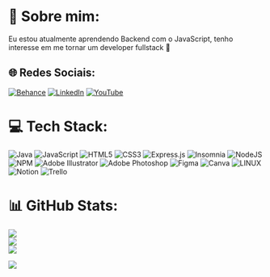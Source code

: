 # 💫 Sobre mim:
Eu estou atualmente aprendendo Backend com o JavaScript, tenho interesse em me tornar um developer fullstack 🤔


## 🌐 Redes Sociais:
[![Behance](https://img.shields.io/badge/Behance-1769ff?logo=behance&logoColor=white)](www.behance.net/search/users?tracking_source=typeahead_nav_suggestion_filter_wq&search=gssicafontes1) [![LinkedIn](https://img.shields.io/badge/LinkedIn-%230077B5.svg?logo=linkedin&logoColor=white)](https://www.linkedin.com/in/gessicafontes/) [![YouTube](https://img.shields.io/badge/YouTube-%23FF0000.svg?logo=YouTube&logoColor=white)](https://www.youtube.com/channel/UCgROm9kQvlo8Ti8ddUYHmnw) 

# 💻 Tech Stack:
![Java](https://img.shields.io/badge/java-%23ED8B00.svg?style=for-the-badge&logo=java&logoColor=white) ![JavaScript](https://img.shields.io/badge/javascript-%23323330.svg?style=for-the-badge&logo=javascript&logoColor=%23F7DF1E) ![HTML5](https://img.shields.io/badge/html5-%23E34F26.svg?style=for-the-badge&logo=html5&logoColor=white) ![CSS3](https://img.shields.io/badge/css3-%231572B6.svg?style=for-the-badge&logo=css3&logoColor=white) ![Express.js](https://img.shields.io/badge/express.js-%23404d59.svg?style=for-the-badge&logo=express&logoColor=%2361DAFB) ![Insomnia](https://img.shields.io/badge/Insomnia-black?style=for-the-badge&logo=insomnia&logoColor=5849BE) ![NodeJS](https://img.shields.io/badge/node.js-6DA55F?style=for-the-badge&logo=node.js&logoColor=white) ![NPM](https://img.shields.io/badge/NPM-%23000000.svg?style=for-the-badge&logo=npm&logoColor=white) ![Adobe Illustrator](https://img.shields.io/badge/adobeillustrator-%23FF9A00.svg?style=for-the-badge&logo=adobeillustrator&logoColor=white) ![Adobe Photoshop](https://img.shields.io/badge/adobephotoshop-%2331A8FF.svg?style=for-the-badge&logo=adobephotoshop&logoColor=white) 	![Figma](https://img.shields.io/badge/figma-%23F24E1E.svg?style=for-the-badge&logo=figma&logoColor=white) ![Canva](https://img.shields.io/badge/Canva-%2300C4CC.svg?style=for-the-badge&logo=Canva&logoColor=white) ![LINUX](https://img.shields.io/badge/Linux-FCC624?style=for-the-badge&logo=linux&logoColor=black) ![Notion](https://img.shields.io/badge/Notion-%23000000.svg?style=for-the-badge&logo=notion&logoColor=white) ![Trello](https://img.shields.io/badge/Trello-%23026AA7.svg?style=for-the-badge&logo=Trello&logoColor=white)
# 📊 GitHub Stats:
![](https://github-readme-stats.vercel.app/api?username=gessicafontes&theme=dracula&hide_border=false&include_all_commits=true&count_private=true)<br/>
![](https://github-readme-streak-stats.herokuapp.com/?user=gessicafontes&theme=dracula&hide_border=false)<br/>
![](https://github-readme-stats.vercel.app/api/top-langs/?username=gessicafontes&theme=dracula&hide_border=false&include_all_commits=true&count_private=true&layout=compact)

[![](https://visitcount.itsvg.in/api?id=gessicafontes&icon=4&color=10)](https://visitcount.itsvg.in)

<!-- Proudly created with GPRM ( https://gprm.itsvg.in ) -->
